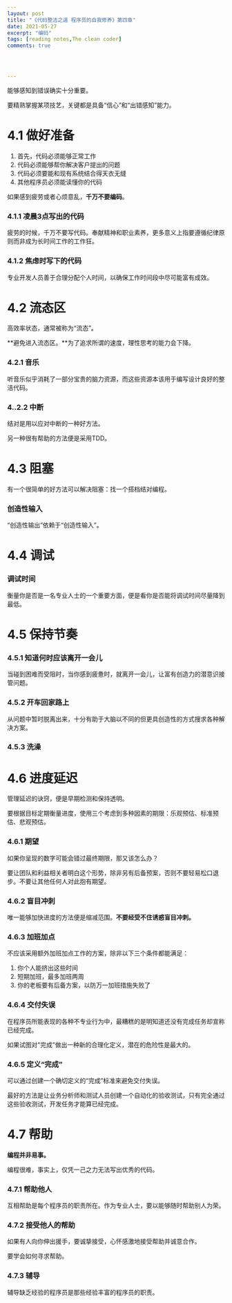 ```yaml
---
layout: post
title: "《代码整洁之道 程序员的自我修养》第四章"
date: 2021-05-27
excerpt: "编码"
tags: [reading notes,The clean coder]
comments: true




---
```




能够感知到错误确实十分重要。

要精熟掌握某项技艺，关键都是具备“信心”和“出错感知”能力。

# 4.1 做好准备

1. 首先，代码必须能够正常工作
2. 代码必须能够帮你解决客户提出的问题
3. 代码必须要能和现有系统结合得天衣无缝
4. 其他程序员必须能读懂你的代码

如果感到疲劳或者心烦意乱，**千万不要编码**。

### 4.1.1 凌晨3点写出的代码

疲劳的时候，千万不要写代码。奉献精神和职业素养，更多意义上指要遵循纪律原则而非成为长时间工作的工作狂。

### 4.1.2 焦虑时写下的代码

专业开发人员善于合理分配个人时间，以确保工作时间段中尽可能富有成效。

# 4.2 流态区

高效率状态，通常被称为“流态”。

**避免进入流态区。**为了追求所谓的速度，理性思考的能力会下降。

### 4.2.1 音乐

听音乐似乎消耗了一部分宝贵的脑力资源，而这些资源本该用于编写设计良好的整洁代码。

### 4..2.2 中断

结对是用以应对中断的一种好方法。

另一种很有帮助的方法便是采用TDD。

# 4.3 阻塞

有一个很简单的好方法可以解决阻塞：找一个搭档结对编程。

### 创造性输入

“创造性输出”依赖于“创造性输入”。

# 4.4 调试

### 调试时间

衡量你是否是一名专业人士的一个重要方面，便是看你是否能将调试时间尽量降到最低。

# 4.5 保持节奏

### 4.5.1 知道何时应该离开一会儿

当碰到困难而受阻时，当你感到疲惫时，就离开一会儿，让富有创造力的潜意识接管问题。

### 4.5.2 开车回家路上

从问题中暂时脱离出来，十分有助于大脑以不同的但更具创造性的方式搜求各种解决方案。

### 4.5.3  洗澡

# 4.6 进度延迟

管理延迟的诀窍，便是早期检测和保持透明。

要根据目标定期衡量进度，使用三个考虑到多种因素的期限：乐观预估、标准预估、悲观预估。

### 4.6.1 期望

如果你呈现的数字可能会错过最终期限，那又该怎么办？

要让团队和利益相关者明白这个形势，除非另有后备预案，否则不要轻易松口退步。不要让其他任何人对此抱有期望。

### 4.6.2 盲目冲刺

唯一能够加快进度的方法便是缩减范围。**不要经受不住诱惑盲目冲刺。**

### 4.6.3 加班加点

不应该采用额外加班加点工作的方案，除非以下三个条件都能满足：

1. 你个人能挤出这些时间
2. 短期加班，最多加班两周
3. 你的老板要有后备方案，以防万一加班措施失败了

### 4.6.4 交付失误

在程序员所能表现的各种不专业行为中，最糟糕的是明知道还没有完成任务却宣称已经完成。

如果试图对"完成"做出一种新的合理化定义，潜在的危险性是最大的。

### 4.6.5 定义“完成”

可以通过创建一个确切定义的“完成”标准来避免交付失误。

最好的方法是让业务分析师和测试人员创建一个自动化的验收测试，只有完全通过这些验收测试，开发任务才能算已经完成。

# 4.7 帮助

**编程并非易事。**

编程很难，事实上，仅凭一己之力无法写出优秀的代码。

### 4.7.1 帮助他人

互相帮助是每个程序员的职责所在。作为专业人士，要以能够随时帮助别人为荣。

### 4.7.2 接受他人的帮助

如果有人向你伸出援手，要诚挚接受，心怀感激地接受帮助并诚意合作。

要学会如何寻求帮助。

### 4.7.3 辅导

辅导缺乏经验的程序员是那些经验丰富的程序员的职责。